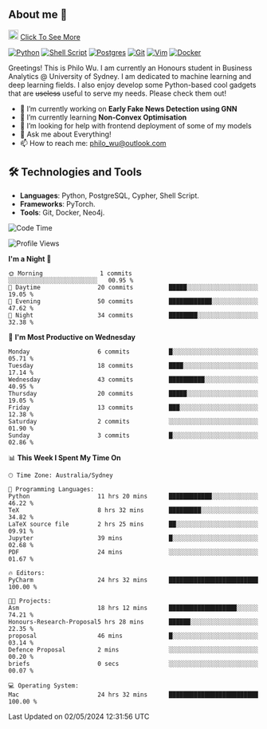 ## About me 🤗

<a href="#"><img src="https://media.giphy.com/media/hvRJCLFzcasrR4ia7z/giphy.gif" width="20px" height="20px"></a> [Click To See More](https://philowu.notion.site/philowu/Philo-Hao-Wu-8bc7b2a81217493399d7db22df70fbfd)

[![Python](https://img.shields.io/badge/python-3670A0?style=for-the-badge&logo=python&logoColor=ffdd54)](#)
[![Shell Script](https://img.shields.io/badge/shell_script-%23121011.svg?style=for-the-badge&logo=gnu-bash&logoColor=white)](#)
[![Postgres](https://img.shields.io/badge/postgres-%23316192.svg?style=for-the-badge&logo=postgresql&logoColor=white)](#)
[![Git](https://img.shields.io/badge/git-%23F05033.svg?style=for-the-badge&logo=git&logoColor=white)](#)
[![Vim](https://img.shields.io/badge/VIM-%2311AB00.svg?style=for-the-badge&logo=vim&logoColor=white)](#)
[![Docker](https://img.shields.io/badge/docker-%230db7ed.svg?style=for-the-badge&logo=docker&logoColor=white)](#)

Greetings! This is Philo Wu. I am currently an Honours student in Business Analytics \@ University of Sydney. I am dedicated to machine learning and deep learning fields. I also enjoy develop some Python-based cool gadgets that are ~~useless~~ useful to serve my needs. Please check them out!

- 🔭 I’m currently working on **Early Fake News Detection using GNN**
- 🌱 I’m currently learning **Non-Convex Optimisation**
- 🤔 I’m looking for help with frontend deployment of some of my models
- 💬 Ask me about Everything!
- 📫 How to reach me: philo_wu@outlook.com

## 🛠 Technologies and Tools
- **Languages**: Python, PostgreSQL, Cypher, Shell Script.
- **Frameworks**: PyTorch.
- **Tools**: Git, Docker, Neo4j.

<!--START_SECTION:waka-->
![Code Time](http://img.shields.io/badge/Code%20Time-119%20hrs%2033%20mins-blue)

![Profile Views](http://img.shields.io/badge/Profile%20Views-7-blue)

**I'm a Night 🦉** 

```text
🌞 Morning                1 commits           ░░░░░░░░░░░░░░░░░░░░░░░░░   00.95 % 
🌆 Daytime                20 commits          █████░░░░░░░░░░░░░░░░░░░░   19.05 % 
🌃 Evening                50 commits          ████████████░░░░░░░░░░░░░   47.62 % 
🌙 Night                  34 commits          ████████░░░░░░░░░░░░░░░░░   32.38 % 
```
📅 **I'm Most Productive on Wednesday** 

```text
Monday                   6 commits           █░░░░░░░░░░░░░░░░░░░░░░░░   05.71 % 
Tuesday                  18 commits          ████░░░░░░░░░░░░░░░░░░░░░   17.14 % 
Wednesday                43 commits          ██████████░░░░░░░░░░░░░░░   40.95 % 
Thursday                 20 commits          █████░░░░░░░░░░░░░░░░░░░░   19.05 % 
Friday                   13 commits          ███░░░░░░░░░░░░░░░░░░░░░░   12.38 % 
Saturday                 2 commits           ░░░░░░░░░░░░░░░░░░░░░░░░░   01.90 % 
Sunday                   3 commits           █░░░░░░░░░░░░░░░░░░░░░░░░   02.86 % 
```


📊 **This Week I Spent My Time On** 

```text
🕑︎ Time Zone: Australia/Sydney

💬 Programming Languages: 
Python                   11 hrs 20 mins      ████████████░░░░░░░░░░░░░   46.22 % 
TeX                      8 hrs 32 mins       █████████░░░░░░░░░░░░░░░░   34.82 % 
LaTeX source file        2 hrs 25 mins       ██░░░░░░░░░░░░░░░░░░░░░░░   09.91 % 
Jupyter                  39 mins             █░░░░░░░░░░░░░░░░░░░░░░░░   02.68 % 
PDF                      24 mins             ░░░░░░░░░░░░░░░░░░░░░░░░░   01.67 % 

🔥 Editors: 
PyCharm                  24 hrs 32 mins      █████████████████████████   100.00 % 

🐱‍💻 Projects: 
Asm                      18 hrs 12 mins      ███████████████████░░░░░░   74.21 % 
Honours-Research-Proposal5 hrs 28 mins       ██████░░░░░░░░░░░░░░░░░░░   22.35 % 
proposal                 46 mins             █░░░░░░░░░░░░░░░░░░░░░░░░   03.14 % 
Defence Proposal         2 mins              ░░░░░░░░░░░░░░░░░░░░░░░░░   00.20 % 
briefs                   0 secs              ░░░░░░░░░░░░░░░░░░░░░░░░░   00.07 % 

💻 Operating System: 
Mac                      24 hrs 32 mins      █████████████████████████   100.00 % 
```


 Last Updated on 02/05/2024 12:31:56 UTC
<!--END_SECTION:waka-->
